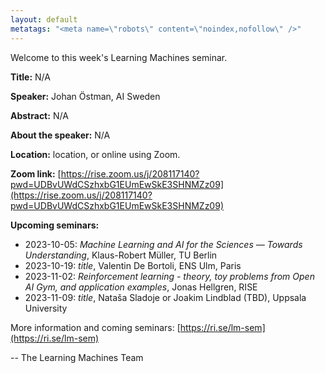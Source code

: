 ```yaml
---
layout: default
metatags: "<meta name=\"robots\" content=\"noindex,nofollow\" />"
---
```

Welcome to this week's Learning Machines seminar.

**Title:** N/A

**Speaker:** Johan Östman, AI Sweden

**Abstract:** N/A

**About the speaker:** N/A

**Location:** location, or online using Zoom.

**Zoom link:** [https://rise.zoom.us/j/208117140?pwd=UDBvUWdCSzhxbG1EUmEwSkE3SHNMZz09](https://rise.zoom.us/j/208117140?pwd=UDBvUWdCSzhxbG1EUmEwSkE3SHNMZz09)

**Upcoming seminars:**

* 2023-10-05: *Machine Learning and AI for the Sciences — Towards Understanding*, Klaus-Robert Müller, TU Berlin
* 2023-10-19: *title*, Valentin De Bortoli, ENS Ulm, Paris
* 2023-11-02: *Reinforcement learning - theory, toy problems from Open AI Gym, and application examples*, Jonas Hellgren, RISE
* 2023-11-09: *title*, Nataša Sladoje or Joakim Lindblad (TBD), Uppsala University

More information and coming seminars: [https://ri.se/lm-sem](https://ri.se/lm-sem)

-- The Learning Machines Team

